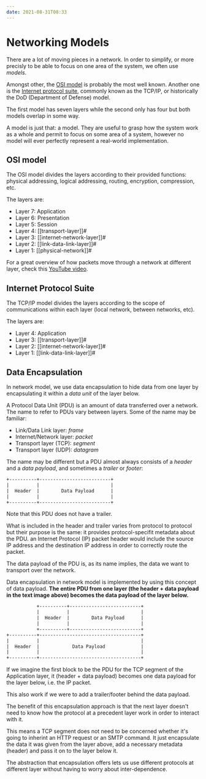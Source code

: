 ```yaml
---
date: 2021-08-31T08:33
---
```


# Networking Models

There are a lot of moving pieces in a network. In order to simplify, or
more precisly to be able to focus on one area of the system, we often use
_models_.

Amongst other, the [OSI model](https://en.wikipedia.org/wiki/OSI_model) is
probably the most well known. Another one is the [Internet protocol
suite](https://en.wikipedia.org/wiki/Internet_protocol_suite), commonly
known as the TCP/IP, or historically the DoD (Department of Defense) model.

The first model has seven layers while the second only has four but both
models overlap in some way.

A model is just that: a model. They are useful to grasp how the system work
as a whole and permit to focus on some area of a system, however no model
will ever perfectly represent a real-world implementation.

## OSI model

The OSI model divides the layers according to their provided functions:
physical addressing, logical addressing, routing, encryption, compression,
etc.

The layers are:

- Layer 7: Application
- Layer 6: Presentation
- Layer 5: Session
- Layer 4: [[transport-layer]]#
- Layer 3: [[internet-network-layer]]#
- Layer 2: [[link-data-link-layer]]#
- Layer 1: [[physical-network]]#


For a great overview of how packets move through a network at different
layer, check this [YouTube video](https://youtu.be/rYodcvhh7b8).

## Internet Protocol Suite

The TCP/IP model divides the layers according to the scope of
communications within each layer (local network, between networks, etc).

The layers are:

- Layer 4: Application
- Layer 3: [[transport-layer]]#
- Layer 2: [[internet-network-layer]]#
- Layer 1: [[link-data-link-layer]]#

## Data Encapsulation

In network model, we use data encapsulation to hide data from one layer by
encapsulating it within a _data unit_ of the layer below.

A Protocol Data Unit (PDU) is an amount of data transferred over a network.
The name to refer to PDUs vary between layers. Some of the name may be
familiar:

- Link/Data Link layer: _frame_
- Internet/Network layer: _packet_
- Transport layer (TCP): _segment_
- Transport layer (UDP): _datagram_

The name may be different but a PDU almost always consists of a _header_
and a _data payload_, and sometimes a _trailer_ or _footer_:

```txt
+----------+--------------------------+
|          |                          |
|  Header  |        Data Payload      |
|          |                          |
+----------+--------------------------+
```

Note that this PDU does not have a trailer.

What is included in the header and trailer varies from protocol to protocol
but their purpose is the same: it provides protocol-specifit metadata about
the PDU. an Internet Protocol (IP) packet header would include the source
IP address and the destination IP address in order to correctly route the
packet.

The data payload of the PDU is, as its name implies, the data we want to
transport over the network.

Data encapsulation in network model is implemented by using this concept of
data payload. **The entire PDU from one layer (the header + data payload in
the text image above) becomes the data payload of the layer below.**

```txt
           +----------+--------------------------+
           |          |                          |
           |  Header  |        Data Payload      |
           |          |                          |
           +----------+--------------------------+
+----------+-------------------------------------+
|          |                                     |
|  Header  |            Data Payload             |
|          |                                     |
+----------+-------------------------------------+
```

If we imagine the first block to be the PDU for the TCP segment of the
Application layer, it (header + data payload) becomes one data payload for
the layer below, i.e. the IP packet.

This also work if we were to add a trailer/footer behind the data payload.

The benefit of this encapsulation approach is that the next layer doesn't
need to know how the protocol at a precedent layer work in order to
interact with it.

This means a TCP segment does not need to be concerned whether it's going
to inherint an HTTP request or an SMTP command. It just encapsulate the
data it was given from the layer above, add a necessary metadata (header)
and pass it on to the layer below it.

The abstraction that encapsulation offers lets us use different protocols
at different layer without having to worry about inter-dependence.
